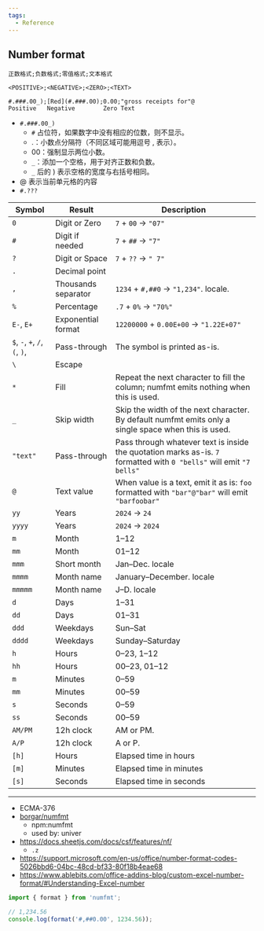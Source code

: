 ```yaml
---
tags:
  - Reference
---
```


## Number format

```
正数格式;负数格式;零值格式;文本格式
```

```
<POSITIVE>;<NEGATIVE>;<ZERO>;<TEXT>
```

```
#.###.00_);[Red](#.###.00);0.00;"gross receipts for"@
Positive   Negative        Zero Text
```

- `#.###.00_)`
  - `#` 占位符，如果数字中没有相应的位数，则不显示。
  - .：小数点分隔符（不同区域可能用逗号 , 表示）。
  - 00：强制显示两位小数。
  - `_`：添加一个空格，用于对齐正数和负数。
  - `_` 后的 ) 表示空格的宽度与右括号相同。
- @ 表示当前单元格的内容
- `#.???`

| Symbol                            | Result              | Description                                                                                                          |
| --------------------------------- | ------------------- | -------------------------------------------------------------------------------------------------------------------- |
| `0`                               | Digit or Zero       | `7` + `00` -> `"07"`                                                                                                 |
| `#`                               | Digit if needed     | `7` + `##` -> `"7"`                                                                                                  |
| `?`                               | Digit or Space      | `7` + `??` -> `" 7"`                                                                                                 |
| `.`                               | Decimal point       |
| `,`                               | Thousands separator | `1234` + `#,##0` -> `"1,234"`. locale.                                                                               |
| `%`                               | Percentage          | `.7` + `0%` -> `"70%"`                                                                                               |
| `E-`, `E+`                        | Exponential format  | `12200000` + `0.00E+00` -> `"1.22E+07"`                                                                              |
| `$`, `-`, `+`, `/`, `(`, `)`, ` ` | Pass-through        | The symbol is printed as-is.                                                                                         |
| `\`                               | Escape              |                                                                                                                      |
| `*`                               | Fill                | Repeat the next character to fill the column; numfmt emits nothing when this is used.                                |
| `_`                               | Skip width          | Skip the width of the next character. By default numfmt emits only a single space when this is used.                 |
| `"text"`                          | Pass-through        | Pass through whatever text is inside the quotation marks as-is. `7` formatted with `0 "bells"` will emit `"7 bells"` |
| `@`                               | Text value          | When value is a text, emit it as is: `foo` formatted with `"bar"@"bar"` will emit `"barfoobar"`                      |
| `yy`                              | Years               | `2024` -> `24`                                                                                                       |
| `yyyy`                            | Years               | `2024` -> `2024`                                                                                                     |
| `m`                               | Month               | 1–12                                                                                                                 |
| `mm`                              | Month               | 01–12                                                                                                                |
| `mmm`                             | Short month         | Jan–Dec. locale                                                                                                      |
| `mmmm`                            | Month name          | January–December. locale                                                                                             |
| `mmmmm`                           | Month name          | J–D. locale                                                                                                          |
| `d`                               | Days                | 1–31                                                                                                                 |
| `dd`                              | Days                | 01–31                                                                                                                |
| `ddd`                             | Weekdays            | Sun–Sat                                                                                                              |
| `dddd`                            | Weekdays            | Sunday–Saturday                                                                                                      |
| `h`                               | Hours               | 0–23, 1–12                                                                                                           |
| `hh`                              | Hours               | 00–23, 01–12                                                                                                         |
| `m`                               | Minutes             | 0–59                                                                                                                 |
| `mm`                              | Minutes             | 00–59                                                                                                                |
| `s`                               | Seconds             | 0–59                                                                                                                 |
| `ss`                              | Seconds             | 00–59                                                                                                                |
| `AM/PM`                           | 12h clock           | AM or PM.                                                                                                            |
| `A/P`                             | 12h clock           | A or P.                                                                                                              |
| `[h]`                             | Hours               | Elapsed time in hours                                                                                                |
| `[m]`                             | Minutes             | Elapsed time in minutes                                                                                              |
| `[s]`                             | Seconds             | Elapsed time in seconds                                                                                              |

---

- ECMA-376
- [borgar/numfmt](https://github.com/borgar/numfmt)
  - npm:numfmt
  - used by: univer
- https://docs.sheetjs.com/docs/csf/features/nf/
  - `.z`
- https://support.microsoft.com/en-us/office/number-format-codes-5026bbd6-04bc-48cd-bf33-80f18b4eae68
- https://www.ablebits.com/office-addins-blog/custom-excel-number-format/#Understanding-Excel-number

```js
import { format } from 'numfmt';

// 1,234.56
console.log(format('#,##0.00', 1234.56));
```
